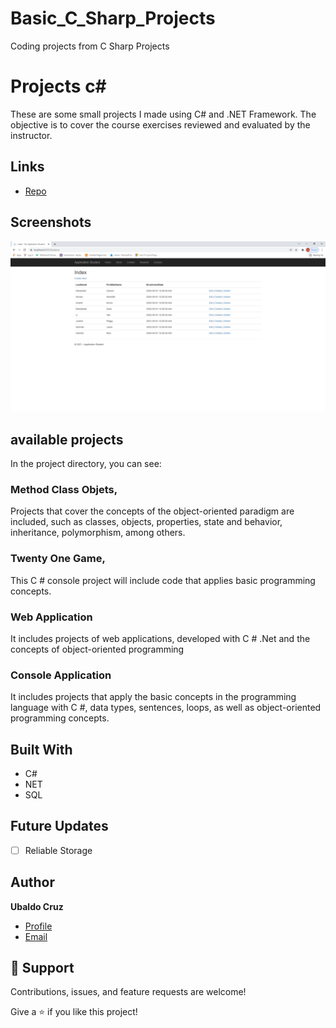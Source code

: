# Basic_C_Sharp_Projects
 Coding projects from C Sharp Projects

# Projects  c#

These are  some small projects I made using C# and .NET Framework.
The objective is to cover the course exercises reviewed and evaluated by the instructor.

## Links

- [Repo](https://ubcruzl.github.io "<pagina de perfil> My profile")

## Screenshots

![Home Page](/Images/Print1.png "Home Page")

## available  projects

In the project directory, you can see:

### Method Class Objets,

Projects that cover the concepts of the object-oriented paradigm are included, such as classes, objects, properties, state and behavior, inheritance, polymorphism, among others. 

### Twenty One Game,

This C # console project will include code that applies basic programming concepts.
### Web Application

It includes projects of web applications, developed with C # .Net and the concepts of object-oriented programming
### Console Application

It includes projects that apply the basic concepts in the programming language with C #, data types, sentences, loops, as well as object-oriented programming concepts.

## Built With

- C#
- NET
- SQL

## Future Updates

- [ ] Reliable Storage

## Author

**Ubaldo Cruz**

- [Profile](https://ubcruzl.github.io "Ubaldo Cruz L.")
- [Email](mailto:ubcruzl@gmail.com?subject=Hi "Hi!")

## 🤝 Support

Contributions, issues, and feature requests are welcome!

Give a ⭐️ if you like this project!